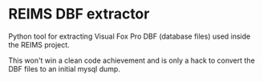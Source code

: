 # REIMS DBF extractor

Python tool for extracting Visual Fox Pro DBF (database files) used inside the REIMS project.

This won't win a clean code achievement and is only a hack to convert the DBF files to an initial mysql dump.
